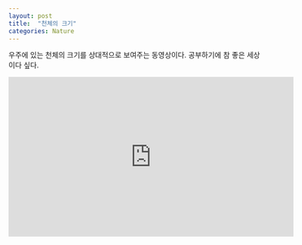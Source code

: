 ```yaml
---
layout: post
title:  "천체의 크기"
categories: Nature
---
```


우주에 있는 천체의 크기를 상대적으로 보여주는 동영상이다. 공부하기에 참 좋은 세상이다 싶다.

<iframe width="560" height="315" src="https://www.youtube.com/embed/i93Z7zljQ7I" frameborder="0" allow="accelerometer; autoplay; encrypted-media; gyroscope; picture-in-picture" allowfullscreen></iframe>
